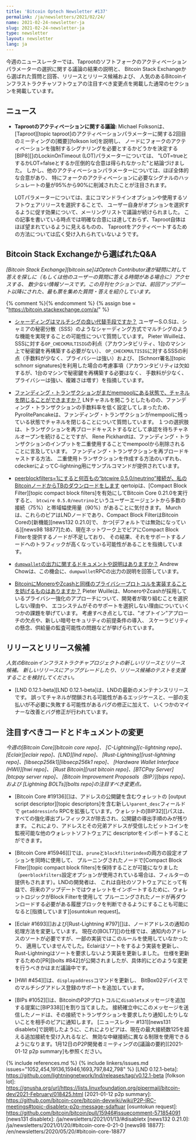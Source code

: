 ```yaml
---
title: 'Bitcoin Optech Newsletter #137'
permalink: /ja/newsletters/2021/02/24/
name: 2021-02-24-newsletter-ja
slug: 2021-02-24-newsletter-ja
type: newsletter
layout: newsletter
lang: ja
---
```

今週のニュースレーターでは、Taprootのソフトフォークのアクティベーションパラメーターの選択に関する議論の結果の説明と、
Bitcoin Stack Exchangeから選ばれた質問と回答、リリースとリリース候補および、
人気のあるBitcoinインフラストラクチャソフトウェアの注目すべき変更点を掲載した通常のセクションを掲載しています。

## ニュース

- **Taprootのアクティベーションに関する議論:** Michael Folksonは、
  [Taproot][topic taproot]のアクティベーションパラメーターに関する2回目のミーティングの[概要][folkson lot]を説明し、
  ノードにフォークのアクティベーションを強制するシグナリングを必要とするかどうかを決定する[BIP8][]のLockinOnTimeout (LOT)パラメーターについては、
  "LOT=trueとするかLOT=falseとするか圧倒的な合意は得られなかった"と結論づけました。
  しかし、他のアクティベーションパラメーターについては、ほぼ全体的な合意があり、
  特にフォークのアクティベーションに必要なシグナルのハッシュレートの量が95%から90%に削減されたことが注目されます。

  LOTパラメーターについては、主にコマンドラインオプションや使用するソフトウェアリリースを選択することで、
  ユーザー自身がオプションを選択するように促す効果について、メーリングリストで議論が続けられました。
  この記事を書いている時点では明確な合意には達しておらず、Taproot自体はほぼ望まれているように見えるものの、
  Taprootをアクティベートするための方法については広く受け入れられていないようです。

## Bitcoin Stack Exchangeから選ばれたQ&A

*[Bitcoin Stack Exchange][bitcoin.se]はOptech Contributor達が疑問に対して答えを探しに（もしくは他のユーザーの質問に答える時間がある場合に）アクセスする、
数少ない情報ソースです。この月刊セクションでは、前回アップデート以降にされた、最も票を集めた質問・答えを紹介しています。*

{% comment %}<!-- https://bitcoin.stackexchange.com/search?tab=votes&q=created%3a1m..%20is%3aanswer -->{% endcomment %}
{% assign bse = "https://bitcoin.stackexchange.com/a/" %}

- [<!--is-sharding-a-good-alternative-to-multisig-->シャーディングはマルチシグの良い代替手段ですか？]({{bse}}102007)
  ユーザーS.O.Sは、シャミアの秘密分散（SSS）のようなシャーディング方式でマルチシグのような機能を実現することの可能性について質問しています。
  Pieter Wuilleは、SSSに対する`OP_CHECKMULTISIG`の利点（アカウンタビリティ、1台のマシン上で秘密鍵を再構築する必要がない）、
  `OP_CHECKMULTISIG`に対するSSSの利点（手数料が少なく、プライバシーは強い）および、
  [Schnorr署名][topic schnorr signatures]を利用した場合の考慮事項（アカウンタビリティは欠如するが、1台のマシンで秘密鍵を再構築する必要はなく、
  手数料が少なく、プライバシーは強い、複雑さは増す）を指摘しています。

- [<!--can-a-channel-be-closed-while-the-funding-tx-is-still-stuck-in-the-mempool-->ファンディング・トランザクションがまだmempoolにある状態で、チャネルを閉じることができますか？]({{bse}}102180)
  LNチャネルを開こうとしたものの、ファンディング・トランザクションの手数料率を低く設定してしまったため、
  PyrolitePancakeは、ファンディング・トランザクションがmempoolに残っている状態でチャネルを閉じることについて質問しています。
  １つの選択肢は、トランザクションを再ブロードキャストするなどして承認を待ちチャネルオープンを続けることですが、
  Rene Pickhardtは、ファンディング・トランザクションのインプットを二重使用することでmempoolから削除されることに言及しています。
  ファンディング・トランザクションを再ブロードキャストする方法、
  二重使用トランザクションを作成する方法のいずれも、cdeckerによってC-lightning用にサンプルコマンドが提供されています。

- [<!--with-peerblockfilters-1-hundreds-of-btcwire-0-5-0-neutrino-connections-are-downloading-tb-from-my-bitcoin-node-->peerblockfilters=1にすると何百もの“btcwire 0.5.0/neutrino”接続が、私のBitcoinノードからTBのダウンロードをします]({{bse}}102263)
  qertoipは、[Compact Block Filter][topic compact block filters]を有効にしてBitcoin Core 0.21.0を実行すると、
  `btcwire 0.5.0/neutrino`というユーザーエージェントから多数の接続（75%）と帯域幅使用量（90%）があることに気付きます。
  Murchは、これらのピアはLNDノードであり、Compact Block FilterはBitcoin Coreの[新機能][news132 0.21.0]で、
  かつ[デフォルトでは無効になっている][news98 18877]ため、現在ネットワーク上でピアにCompact Block Filterを提供するノードが不足しており、
  その結果、それをサポートするノードへのトラフィックが高くなっている可能性があることを指摘しています。

- [<!--is-there-dumpwallet-output-documentation-explanation-->`dumpwallet`の出力に関するドキュメントや説明はありますか？]({{bse}}101767)
  Andrew Chowは、この機会に、`dumpwallet`RPCの出力の説明を回答しています。

- [<!--is-there-something-about-bitcoin-that-prevents-implementing-the-same-privacy-protocols-of-monero-and-zcash-->BitcoinにMoneroやZcashと同様のプライバシープロトコルを実装することを妨げるものはありますか？]({{bse}}101868)
  Pieter Wuilleは、MoneroやZcashが採用しているプライバシー強化のアプローチについて、開発者が取り組むことを選択しない理由や、
  エコシステムがそのサポートを選択しない理由についていくつかの課題を挙げています。
  考慮すべき点としては、"オプトイン"アプローチの欠点や、新しい暗号セキュリティの前提条件の導入、
  スケーラビリティの懸念、供給量の監査可能性の問題などが挙げられています。

## リリースとリリース候補

*人気のBitcoinインフラストラクチャプロジェクトの新しいリリースとリリース候補。
新しいリリースにアップグレードしたり、リリース候補のテストを支援することを検討してください。*

- [LND 0.12.1-beta][LND 0.12.1-beta]は、LNDの最新のメンテナンスリリースです。
  誤ってチャネルが閉鎖される可能性があるエッジケースと、一部の支払いが不必要に失敗する可能性があるバグの修正に加えて、
  いくつかのマイナーな改善とバグ修正が行われています。

## 注目すべきコードとドキュメントの変更

*今週の[Bitcoin Core][bitcoin core repo]、
[C-Lightning][c-lightning repo]、[Eclair][eclair repo]、[LND][lnd repo]、
[Rust-Lightning][rust-lightning repo]、[libsecp256k1][libsecp256k1 repo]、
[Hardware Wallet Interface (HWI)][hwi repo]、
[Rust Bitcoin][rust bitcoin repo]、[BTCPay Server][btcpay server repo]、
[Bitcoin Improvement Proposals（BIP）][bips repo]、および
[Lightning BOLTs][bolts repo]の注目すべき変更点。*

- [Bitcoin Core #19136][]は、アドレスの公開鍵を含むウォレットの
  [output script descriptor][topic descriptors]を含む新しい`parent_desc`フィールドで
  `getaddressinfo` RPCを拡張しています。ウォレットの[BIP32][]パスは、
  すべての強化導出プレフィックスが除去され、公開鍵の導出手順のみが残ります。
  これにより、アドレスとその兄弟アドレスが受信したビットコインを監視可能な他のウォレットソフトウェアに
  descriptorをインポートすることができます。

- [Bitcoin Core #15946][]では、`prune`と`blockfilterindex`の両方の設定オプションを同時に使用して、
  プルーニングされたノードで[Compact Block Filter][topic compact block filters]を保持することが可能になりました
  （`peerblockfilters`設定オプションが使用されている場合は、フィルターの提供もされます）。LNDの開発者は、
  これは自社のソフトウェアにとって有益で、将来のアップデートではウォレットをインポートするために、ウォレットロジックがBlock Filterを使用して
  プルーニングされたノードが再ダウンロードする必要がある履歴ブロックを判断できるようにすることも可能になると[指摘しています][osuntokun request]。

- [Eclair #1693][]および[Rust-Lightning #797][]は、ノードアドレスの通知の処理方法を変更しています。
  現在の[BOLT7][]の仕様では、通知内のアドレスのソートが必要ですが、一部の実装ではこのルールを使用していなかったり、
  適用していませんでした。Eclairはソートをするよう実装を更新し、Rust-Lightningはソートを要求しないよう実装を更新しました。
  仕様を更新するための[PR][bolts #842]が公開されましたが、具体的にどのような変更を行うべきかはまだ議論中です。

- [HWI #454][]は、`displayaddress`コマンドを更新し、
  BitBox02デバイスでのマルチシグアドレス登録のサポートを追加しています。

- [BIPs #1052][]は、BitcoinのP2Pプロトコルに`disabletx`メッセージを追加する提案に[BIP338][]を割り当てました。
  接続確立中にこのメッセージを送信したノードは、その接続でトランザクションを要求したり通知したりしないことを相手のピアに通知します。
  [ニュースレター #131][news131 disabletx]で説明したように、これによりピアは、現在の最大接続数125を超える追加接続を受け入れるなど、
  無効な中継接続に異なる制限を使用できるようになります。1月12日のP2P開発者ミーティングの[議論の要約][2021-01-12 p2p summary]も参照ください。

{% include references.md %}
{% include linkers/issues.md issues="1052,454,19136,15946,1693,797,842,798" %}
[LND 0.12.1-beta]: https://github.com/lightningnetwork/lnd/releases/tag/v0.12.1-beta
[folkson lot]: https://gnusha.org/url/https://lists.linuxfoundation.org/pipermail/bitcoin-dev/2021-February/018425.html
[2021-01-12 p2p summary]: https://github.com/bitcoin-core/bitcoin-devwiki/wiki/P2P-IRC-meetings#topic-disabletx-p2p-message-sdaftuar
[osuntokun request]: https://github.com/bitcoin/bitcoin/pull/15946#issuecomment-571854091
[news131 disabletx]: /ja/newsletters/2021/01/13/#disabletx
[news132 0.21.0]: /ja/newsletters/2021/01/20/#bitcoin-core-0-21-0
[news98 18877]: /en/newsletters/2020/05/20/#bitcoin-core-18877
